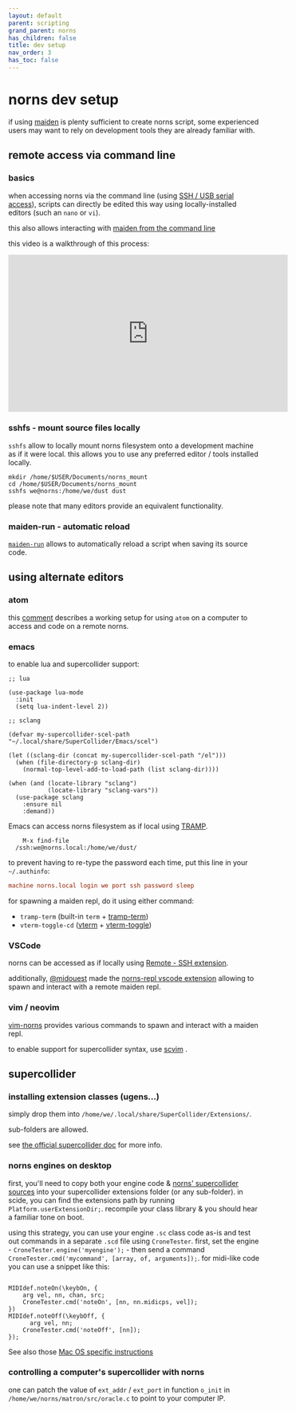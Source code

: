 ```yaml
---
layout: default
parent: scripting
grand_parent: norns
has_children: false
title: dev setup
nav_order: 3
has_toc: false
---
```


# norns dev setup

if using [maiden](../maiden) is plenty sufficient to create norns script, some experienced users may want to rely on development tools they are already familiar with.


## remote access via command line

### basics

when accessing norns via the command line (using [SSH / USB serial access](../advanced-access)), scripts can directly be edited this way using locally-installed editors (such an `nano` or `vi`).

this also allows interacting with [maiden from the command line](../maiden/#advanced-access)

this video is a walkthrough of this process:

<iframe width="560" height="315" src="https://www.youtube.com/embed/S-jhIT4mCcM" title="YouTube video player" frameborder="0" allow="accelerometer; autoplay; clipboard-write; encrypted-media; gyroscope; picture-in-picture" allowfullscreen></iframe>


### sshfs - mount source files locally

`sshfs` allow to locally mount norns filesystem onto a development machine as if it were local. this allows you to use any preferred editor / tools installed locally.

```shell
mkdir /home/$USER/Documents/norns_mount
cd /home/$USER/Documents/norns_mount
sshfs we@norns:/home/we/dust dust
```

please note that many editors provide an equivalent functionality.


### maiden-run - automatic reload

[`maiden-run`](https://github.com/ngwese/maiden-run) allows to automatically reload  a script when saving its source code.


## using alternate editors

### atom

this [comment](https://github.com/monome/norns/issues/1067#issuecomment-611732427) describes a working setup for using `atom` on a computer to access and code on a remote norns.


### emacs

to enable lua and supercollider support:

```elisp
;; lua

(use-package lua-mode
  :init
  (setq lua-indent-level 2))

;; sclang

(defvar my-supercollider-scel-path "~/.local/share/SuperCollider/Emacs/scel")

(let ((sclang-dir (concat my-supercollider-scel-path "/el")))
  (when (file-directory-p sclang-dir)
    (normal-top-level-add-to-load-path (list sclang-dir))))

(when (and (locate-library "sclang")
           (locate-library "sclang-vars"))
  (use-package sclang
    :ensure nil
    :demand))
```

Emacs can access norns filesystem as if local using [TRAMP](https://www.gnu.org/software/tramp/).

```shell
	M-x find-file
  /ssh:we@norns.local:/home/we/dust/
```

to prevent having to re-type the password each time, put this line in your `~/.authinfo`:

```conf
machine norns.local login we port ssh password sleep
```

for spawning a maiden repl, do it using either command:
 - `tramp-term` (built-in `term` + [tramp-term](https://github.com/randymorris/tramp-term.el))
 - `vterm-toggle-cd` ([vterm](https://github.com/akermu/emacs-libvterm) + [vterm-toggle](https://github.com/jixiuf/vterm-toggle))


### VSCode

norns can be accessed as if locally using [Remote - SSH extension](https://marketplace.visualstudio.com/items?itemName=ms-vscode-remote.remote-ssh).

additionally, [@midouest](https://norns.community/en/authors/midouest) made the [norns-repl vscode extension](https://llllllll.co/t/norns-repl-vscode-extension/41382) allowing to spawn and interact with a remote maiden repl.


### vim / neovim

[vim-norns](https://github.com/madskjeldgaard/vim-norns) provides various commands to spawn and interact with a maiden repl.

to enable support for supercollider syntax, use [scvim](https://github.com/supercollider/scvim) .


## supercollider

### installing extension classes (ugens...)

simply drop them into `/home/we/.local/share/SuperCollider/Extensions/`.

sub-folders are allowed.

see [the official supercollider doc](https://doc.sccode.org/Guides/UsingExtensions.html) for more info.


### norns engines on desktop

first, you'll need to copy both your engine code & [norns' supercollider sources](https://github.com/monome/norns/tree/main/sc/core) into your supercollider extensions folder (or any sub-folder). in scide, you can find the extensions path by running `Platform.userExtensionDir;`. recompile your class library & you should hear a familiar tone on boot.

using this strategy, you can use your engine `.sc` class code as-is and test out commands in a separate `.scd` file using `CroneTester`. first, set the engine - `CroneTester.engine('myengine');` - then send a command `CroneTester.cmd('mycommand', [array, of, arguments]);`. for midi-like code you can use a snippet like this:

```sclang

MIDIdef.noteOn(\keybOn, {
    arg vel, nn, chan, src;
    CroneTester.cmd('noteOn', [nn, nn.midicps, vel]);
})
MIDIdef.noteOff(\keybOff, {
	  arg vel, nn;
    CroneTester.cmd('noteOff', [nn]);
});
```

See also those [Mac OS specific instructions](https://gist.github.com/mimetaur/18346a71f1444ec8bea98a0c3c6fa365)


### controlling a computer's supercollider with norns

one can patch the value of `ext_addr` / `ext_port` in function `o_init` in `/home/we/norns/matron/src/oracle.c` to point to your computer IP.

